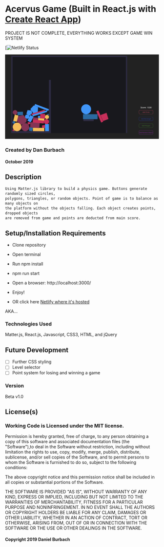 # Acervus Game (Built in React.js with [Create React App](https://github.com/facebook/create-react-app))

PROJECT IS NOT COMPLETE, EVERYTHING WORKS EXCEPT GAME WIN SYSTEM

[![Netlify Status]()

![Main LandingPage](https://github.com/DanBurbach/Acervus_Game/blob/master/src/assets/Acervus_Game_Splash.png?raw=true)

### __Created by Dan Burbach__
#### __October 2019__


## __Description__

```
Using Matter.js library to build a physics game. Buttons generate randomly sized circles, 
polygons, triangles, or random objects. Point of game is to balance as many objects on 
the platform without the objects falling. Each object creates points, dropped objects 
are removed from game and points are deducted from main score.
```

## __Setup/Installation Requirements__

  * Clone repository

  * Open terminal

  * Run npm install

  * npm run start

  * Open a browser: http://localhost:3000/

  * Enjoy!
  
  * OR click here [Netlify where it's hosted]()
  
  AKA... 

### __Technologies Used__

  Matter.js, React.js, Javascript, CSS3, HTML, and jQuery

## __Future Development__

  - [ ] Further CSS styling
  - [ ] Level selector
  - [ ] Point system for losing and winning a game

### __Version__

Beta v1.0

## License(s)
### Working Code is Licensed under the MIT license.

Permission is hereby granted, free of charge, to any person obtaining a copy of this software and associated documentation files (the "Software"),to deal in the Software without restriction, including without limitation the rights to use, copy, modify, merge, publish, distribute, sublicense,
and/or sell copies of the Software, and to permit persons to whom the Software is furnished to do so, subject to the following conditions:

The above copyright notice and this permission notice shall be included in all copies or substantial portions of the Software.

THE SOFTWARE IS PROVIDED "AS IS", WITHOUT WARRANTY OF ANY KIND, EXPRESS OR IMPLIED, INCLUDING BUT NOT LIMITED TO THE WARRANTIES OF MERCHANTABILITY,
FITNESS FOR A PARTICULAR PURPOSE AND NONINFRINGEMENT. IN NO EVENT SHALL THE AUTHORS OR COPYRIGHT HOLDERS BE LIABLE FOR ANY CLAIM, DAMAGES OR OTHER LIABILITY,
WHETHER IN AN ACTION OF CONTRACT, TORT OR OTHERWISE, ARISING FROM, OUT OF OR IN CONNECTION WITH THE SOFTWARE OR THE USE OR OTHER DEALINGS IN THE SOFTWARE.

#### Copyright 2019 Daniel Burbach
